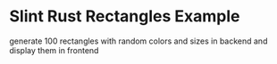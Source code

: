 # Slint Rust Rectangles Example

generate 100 rectangles with random colors and sizes in backend and display them in frontend

